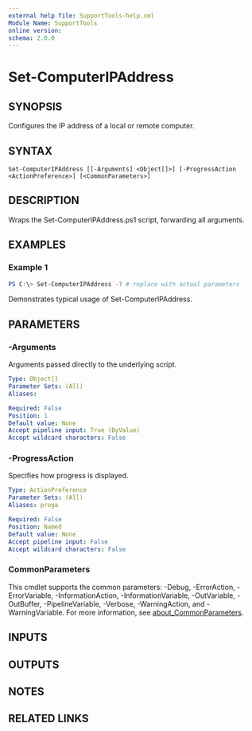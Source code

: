 ```yaml
---
external help file: SupportTools-help.xml
Module Name: SupportTools
online version:
schema: 2.0.0
---
```


# Set-ComputerIPAddress

## SYNOPSIS
Configures the IP address of a local or remote computer.

## SYNTAX

```
Set-ComputerIPAddress [[-Arguments] <Object[]>] [-ProgressAction <ActionPreference>] [<CommonParameters>]
```

## DESCRIPTION
Wraps the Set-ComputerIPAddress.ps1 script, forwarding all arguments.

## EXAMPLES

### Example 1
```powershell
PS C:\> Set-ComputerIPAddress -? # replace with actual parameters
```

Demonstrates typical usage of Set-ComputerIPAddress.

## PARAMETERS

### -Arguments
Arguments passed directly to the underlying script.

```yaml
Type: Object[]
Parameter Sets: (All)
Aliases:

Required: False
Position: 1
Default value: None
Accept pipeline input: True (ByValue)
Accept wildcard characters: False
```

### -ProgressAction
Specifies how progress is displayed.

```yaml
Type: ActionPreference
Parameter Sets: (All)
Aliases: proga

Required: False
Position: Named
Default value: None
Accept pipeline input: False
Accept wildcard characters: False
```

### CommonParameters
This cmdlet supports the common parameters: -Debug, -ErrorAction, -ErrorVariable, -InformationAction, -InformationVariable, -OutVariable, -OutBuffer, -PipelineVariable, -Verbose, -WarningAction, and -WarningVariable. For more information, see [about_CommonParameters](http://go.microsoft.com/fwlink/?LinkID=113216).

## INPUTS

## OUTPUTS

## NOTES

## RELATED LINKS
